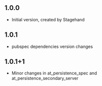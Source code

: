 ## 1.0.0

- Initial version, created by Stagehand

## 1.0.1

- pubspec dependencies version changes
## 1.0.1+1

- Minor changes in at_persistence_spec and at_persistence_secondary_server